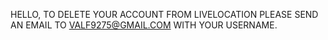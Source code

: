 HELLO, TO DELETE YOUR ACCOUNT FROM LIVELOCATION PLEASE SEND AN EMAIL TO VALF9275@GMAIL.COM WITH YOUR USERNAME. 
